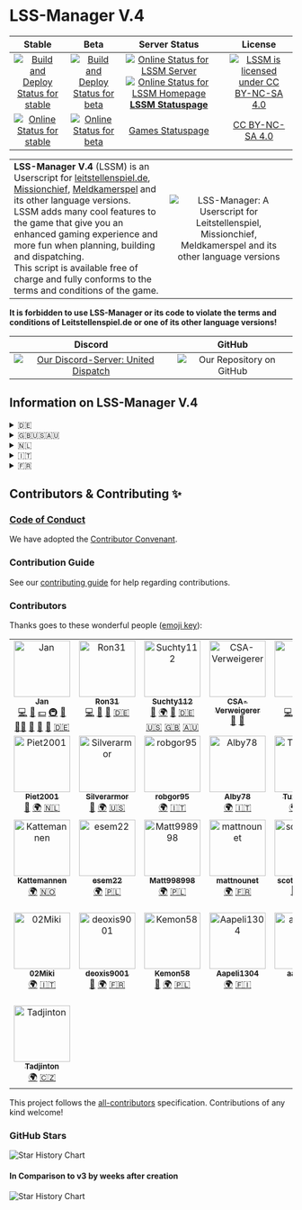 # LSS-Manager V.4

|                                                                                                                  **Stable**                                                                                                                   |                                                                                                               **Beta**                                                                                                                |                                                                                                                                                                  **Server Status**                                                                                                                                                                  |     |                                                             **License**                                                              |
|:---------------------------------------------------------------------------------------------------------------------------------------------------------------------------------------------------------------------------------------------:|:-------------------------------------------------------------------------------------------------------------------------------------------------------------------------------------------------------------------------------------:|:---------------------------------------------------------------------------------------------------------------------------------------------------------------------------------------------------------------------------------------------------------------------------------------------------------------------------------------------------:|:---:|:------------------------------------------------------------------------------------------------------------------------------------:|
| [![Build and Deploy Status for stable](https://github.com/LSS-Manager/LSSM-V.4/actions/workflows/build-deploy.yml/badge.svg?branch=master)](https://github.com/LSS-Manager/LSSM-V.4/actions/workflows/build-deploy.yml?query=branch%3Amaster) | [![Build and Deploy Status for beta](https://github.com/LSS-Manager/LSSM-V.4/actions/workflows/build-deploy.yml/badge.svg?branch=dev)](https://github.com/LSS-Manager/LSSM-V.4/actions/workflows/build-deploy.yml?query=branch%3Adev) | [![Online Status for LSSM Server](https://status.lss-manager.de/api/badge/33/status?style=flat&upLabel=online&downLabel=offline&label=Server)][Uptime] [![Online Status for LSSM Homepage](https://status.lss-manager.de/api/badge/69/status?style=flat&upLabel=online&downLabel=offline&label=Homepage)][Uptime]<br/>**[LSSM Statuspage][Uptime]** |     | [![LSSM is licensed under CC BY-NC-SA 4.0](https://mirrors.creativecommons.org/presskit/buttons/88x31/svg/by-nc-sa.eu.svg)][License] |
|                                               [![Online Status for stable](https://status.lss-manager.de/api/badge/71/status?style=flat&upLabel=online&downLabel=offline&label=stable)][Uptime]                                               |                                             [![Online Status for beta](https://status.lss-manager.de/api/badge/72/status?style=flat&upLabel=online&downLabel=offline&label=beta)][Uptime]                                             |                                                                                                                                        [Games Statuspage](https://status.lss-manager.de/status/missionchief)                                                                                                                                        |     |                                                      [CC BY-NC-SA 4.0][License]                                                      |

|                                                                                                                                                                                                                                                                                                                                                                                                                                                                                  |                                                                                                                                    |
|:---------------------------------------------------------------------------------------------------------------------------------------------------------------------------------------------------------------------------------------------------------------------------------------------------------------------------------------------------------------------------------------------------------------------------------------------------------------------------------|:----------------------------------------------------------------------------------------------------------------------------------:|
| **LSS-Manager V.4** (LSSM) is an Userscript for [leitstellenspiel.de](https://leitstellenspiel.de), [Missionchief](https://missionchief.com), [Meldkamerspel](https://meldkamerspel.com) and its other language versions.<br/>LSSM adds many cool features to the game that give you an enhanced gaming experience and more fun when planning, building and dispatching.<br/>This script is available free of charge and fully conforms to the terms and conditions of the game. | ![LSS-Manager: A Userscript for Leitstellenspiel, Missionchief, Meldkamerspel and its other language versions](./src/img/lssm.png) |

**It is forbidden to use LSS-Manager or its code to violate the terms and conditions of Leitstellenspiel.de or one of its other language versions!**

|                              Discord                              |                                                                    GitHub                                                                     |
|:-----------------------------------------------------------------:|:---------------------------------------------------------------------------------------------------------------------------------------------:|
| [![Our Discord-Server: United Dispatch][Discord Banner]][Discord] | ![Our Repository on GitHub](https://github-readme-stats.vercel.app/api/pin?username=LSS-Manager&repo=LSSM-V.4&theme=vue-dark&show_owner=true) |

## Information on LSS-Manager V.4

<details>
  <summary>🇩🇪</summary>
Der LSS-MANAGER V.4 ist eine Erweiterung für das Leitstellenspiel.de und dessen anderssprachige Versionen.

Mit dieser Erweiterung wird ein Appstore zum Spiel hinzugefügt, welcher das Installieren von Plugins ermöglicht. Dabei sind alle Funktionen modular aufgebaut - man kann bis auf den letzten Baustein bestimmen, was alles aktiviert werden soll. Der LSSM ist ein Community-Projekt und freut sich über alle, die sich an ihm beteiligen!

### Wiki
In unserem [Wiki](https://docs.lss-manager.de/de_DE/) findest du alles zur Installation, die FAQ und eine Erklärung aller Funktionen.

### Support Server

Klicke einfach auf das Banner unten um zu unserem Support Discord Server zu gelangen!

[![Unser Discord-Server: United Dispatch][Discord Banner]][Discord]

## Haftung / Sonstiges

Die Nutzung des Scripts geschieht auf eigene Gefahr. Wir haften nicht für eventuell auftretende Schäden oder ähnliches, die durch die Nutzung dieses Scripts entstanden sind. SHPlay GmbH ist in keinster Weise für den Inhalt des Scripts verantwortlich.
</details>

<details>
  <summary>🇬🇧🇺🇸🇦🇺</summary>
LSS-MANAGER V.4 is an extension for missionchief.co.uk, missionchief.com and missionchief-australia.com and its other language versions.

With this extension an appstore is added to the game, which allows the installation of plugins. All functions are modular - you can determine down to the last module what should be activated.

### Wiki
In our [Wiki](https://docs.lss-manager.de/) you can find everything about the installation, the FAQ and an explanation of all functions.

### Support Server

Just click on the banner below to get to our Support Discord Server!

[![Our Discord-Server: United Dispatch][Discord Banner]][Discord]

## Liability / Other

The use of the script is at your own risk. We are not liable for possible damages or similar, which are caused by the use of this script. SHPlay GmbH is in no way responsible for the content of the script.
</details>

<details>
  <summary>🇳🇱</summary>
De LSS-MANAGER V.4 is een uitbreiding voor de meldkamerspel.com en zijn andere taalversies.

Met deze uitbreiding wordt een appstore aan het spel toegevoegd, die de installatie van plugins mogelijk maakt. Alle functies zijn modulair - u kunt tot aan de laatste module bepalen wat er geactiveerd moet worden.

### Wiki
In onze [Wiki](https://docs.lss-manager.de/nl_NL/) vindt u alles over de installatie, de FAQ en een uitleg van alle functies.

### Ondersteunende server

Klik op de onderstaande banner om naar onze Support Discord Server te gaan!

[![Onze Discord-Server: United Dispatch][Discord Banner]][Discord]

## Aansprakelijkheid / Overig

Het gebruik van het script is op eigen risico. Wij zijn niet aansprakelijk voor eventuele schade of iets dergelijks, die wordt veroorzaakt door het gebruik van dit script. SHPlay GmbH is op geen enkele wijze verantwoordelijk voor de inhoud van het script.
</details>

<details>
  <summary>🇮🇹</summary>
LSS-MANAGER V.4 è un'estensione per operatore112.it e le sue altre versioni linguistiche.

Con questa estensione viene aggiunto un Appstore al gioco, che permette l'installazione di plugin. Tutte le funzioni sono modulari - è possibile determinare fino all'ultimo modulo cosa deve essere attivato.

### Wiki
Nel nostro [Wiki](https://docs.lss-manager.de/it_IT/) potete trovare tutto sull'installazione, le FAQ e una spiegazione di tutte le funzioni.

### Supporto Server

Basta cliccare sul banner qui sotto per accedere al Server Discord di Supporto!

[![Our Discord-Server: United Dispatch][Discord Banner]][Discord]

## Responsabilità / Altro

L'uso dello script è a proprio rischio. Non siamo responsabili per eventuali danni o simili, che sono causati dall'uso di questo script. Shplay Gmbh non è in alcun modo responsabile del contenuto dello script.
</details>

<details>
  <summary>🇫🇷</summary>
LSS-MANAGER V.4 est une extension pour le jeu operateur112.fr et ses versions en d'autres langues.

Avec cette extension, un Appstore est ajouté au jeu, qui permet d'installer des plugins. Toutes les fonctions sont modulaires - il est possible de déterminer jusqu'au dernier module ce qui doit être activé.

### Wiki
Dans notre [Wiki](https://docs.lss-manager.de/fr_FR/) tu trouveras tout sur l'installation, la FAQ et une explication de toutes les fonctions.

### Serveur de support

Clique simplement sur la bannière ci-dessous pour accéder à notre serveur de support Discord !

[![Our Discord-Server: United Dispatch][Discord Banner]][Discord]

## Responsabilité / Divers

L'utilisation de ce script se fait à vos propres risques. Nous ne sommes pas responsables des éventuels dégâts ou autres qui pourraient résulter de l'utilisation de ce script. SHPlay GmbH n'est en aucun cas responsable du contenu de ce script.
</details>

## Contributors & Contributing ✨

### [Code of Conduct](CODE_OF_CONDUCT.md)

We have adopted the [Contributor Convenant](https://www.contributor-covenant.org/).

### Contribution Guide

See our [contributing guide](https://docs.lss-manager.de/en_US/contributing.html) for help regarding contributions.

### Contributors

Thanks goes to these wonderful people ([emoji key](https://allcontributors.org/docs/en/emoji-key)):

<!-- ALL-CONTRIBUTORS-LIST:START - Do not remove or modify this section -->
<!-- prettier-ignore-start -->
<!-- markdownlint-disable -->
<table>
  <tbody>
    <tr>
      <td align="center" valign="top" width="14.28%"><a href="https://github.com/jxn-30"><img src="https://avatars1.githubusercontent.com/u/27238105?v=4?s=100" width="100px;" alt="Jan"/><br /><sub><b>Jan</b></sub></a><br /><a href="https://github.com/LSS-Manager/LSSM-V.4/commits?author=jxn-30" title="Code">💻</a> <a href="https://github.com/LSS-Manager/LSSM-V.4/commits?author=jxn-30" title="Documentation">📖</a> <a href="#financial-jxn-30" title="Financial">💵</a> <a href="#infra-jxn-30" title="Infrastructure (Hosting, Build-Tools, etc)">🚇</a> <a href="#maintenance-jxn-30" title="Maintenance">🚧</a> <a href="#mentoring-jxn-30" title="Mentoring">🧑‍🏫</a> <a href="#projectManagement-jxn-30" title="Project Management">📆</a> <a href="#question-jxn-30" title="Answering Questions">💬</a> <a href="https://github.com/LSS-Manager/LSSM-V.4/pulls?q=is%3Apr+reviewed-by%3Ajxn-30" title="Reviewed Pull Requests">👀</a> <a href="https://www.leitstellenspiel.de" title="Translations for Leitstellenspiel.de (de_DE)">🇩🇪</a></td>
      <td align="center" valign="top" width="14.28%"><a href="https://github.com/Ron31"><img src="https://avatars0.githubusercontent.com/u/30264441?v=4?s=100" width="100px;" alt="Ron31"/><br /><sub><b>Ron31</b></sub></a><br /><a href="https://github.com/LSS-Manager/LSSM-V.4/commits?author=Ron31" title="Code">💻</a> <a href="#question-Ron31" title="Answering Questions">💬</a> <a href="https://github.com/LSS-Manager/LSSM-V.4/pulls?q=is%3Apr+reviewed-by%3ARon31" title="Reviewed Pull Requests">👀</a> <a href="https://www.leitstellenspiel.de" title="Translations for Leitstellenspiel.de (de_DE)">🇩🇪</a></td>
      <td align="center" valign="top" width="14.28%"><a href="https://github.com/Suchty112"><img src="https://avatars0.githubusercontent.com/u/1109899?v=4?s=100" width="100px;" alt="Suchty112"/><br /><sub><b>Suchty112</b></sub></a><br /><a href="#question-Suchty112" title="Answering Questions">💬</a> <a href="#translation-Suchty112" title="Translation">🌍</a> <a href="https://github.com/LSS-Manager/LSSM-V.4/pulls?q=is%3Apr+reviewed-by%3ASuchty112" title="Reviewed Pull Requests">👀</a> <a href="https://www.leitstellenspiel.de" title="Translations for Leitstellenspiel.de (de_DE)">🇩🇪</a> <a href="https://www.missionchief.com" title="Translations for Missionschief.com (en_US)">🇺🇸</a> <a href="https://www.missionchief.co.uk" title="Translations for Missionchief.co.uk (en_GB)">🇬🇧</a> <a href="https://www.missionchief-australia.com" title="Translations for Missionchief-Australia.com (en_AU)">🇦🇺</a></td>
      <td align="center" valign="top" width="14.28%"><a href="https://github.com/CSA-Verweigerer"><img src="https://avatars3.githubusercontent.com/u/29802197?v=4?s=100" width="100px;" alt="CSA-Verweigerer"/><br /><sub><b>CSA-Verweigerer</b></sub></a><br /><a href="#ideas-CSA-Verweigerer" title="Ideas, Planning, & Feedback">🤔</a> <a href="#userTesting-CSA-Verweigerer" title="User Testing">📓</a></td>
      <td align="center" valign="top" width="14.28%"><a href="https://github.com/kdev"><img src="https://avatars3.githubusercontent.com/u/42553393?v=4?s=100" width="100px;" alt="kdev"/><br /><sub><b>kdev</b></sub></a><br /><a href="https://github.com/LSS-Manager/LSSM-V.4/commits?author=kdev" title="Code">💻</a> <a href="https://github.com/LSS-Manager/LSSM-V.4/commits?author=kdev" title="Documentation">📖</a> <a href="#infra-kdev" title="Infrastructure (Hosting, Build-Tools, etc)">🚇</a> <a href="https://github.com/LSS-Manager/LSSM-V.4/pulls?q=is%3Apr+reviewed-by%3Akdev" title="Reviewed Pull Requests">👀</a></td>
      <td align="center" valign="top" width="14.28%"><a href="https://github.com/Cr4zyc4k3"><img src="https://avatars.githubusercontent.com/u/69073372?v=4?s=100" width="100px;" alt="Cr4zyc4k3"/><br /><sub><b>Cr4zyc4k3</b></sub></a><br /><a href="https://github.com/LSS-Manager/LSSM-V.4/commits?author=Cr4zyc4k3" title="Code">💻</a> <a href="#infra-Cr4zyc4k3" title="Infrastructure (Hosting, Build-Tools, etc)">🚇</a> <a href="https://github.com/LSS-Manager/LSSM-V.4/pulls?q=is%3Apr+reviewed-by%3ACr4zyc4k3" title="Reviewed Pull Requests">👀</a></td>
      <td align="center" valign="top" width="14.28%"><a href="https://github.com/JRH-1997"><img src="https://avatars1.githubusercontent.com/u/65117490?v=4?s=100" width="100px;" alt="JRH-1997"/><br /><sub><b>JRH-1997</b></sub></a><br /><a href="https://github.com/LSS-Manager/LSSM-V.4/commits?author=JRH-1997" title="Documentation">📖</a> <a href="#translation-JRH-1997" title="Translation">🌍</a> <a href="https://www.meldkamerspel.com" title="Translations for Meldkamerspel.com (nl_NL)">🇳🇱</a> <a href="https://github.com/LSS-Manager/LSSM-V.4/commits?author=JRH-1997" title="Code">💻</a></td>
    </tr>
    <tr>
      <td align="center" valign="top" width="14.28%"><a href="https://github.com/Piet2001"><img src="https://avatars3.githubusercontent.com/u/54183168?v=4?s=100" width="100px;" alt="Piet2001"/><br /><sub><b>Piet2001</b></sub></a><br /><a href="https://github.com/LSS-Manager/LSSM-V.4/commits?author=Piet2001" title="Documentation">📖</a> <a href="#translation-Piet2001" title="Translation">🌍</a> <a href="https://www.meldkamerspel.com" title="Translations for Meldkamerspel.com (nl_NL)">🇳🇱</a></td>
      <td align="center" valign="top" width="14.28%"><a href="https://github.com/Silverarmor"><img src="https://avatars0.githubusercontent.com/u/23619946?v=4?s=100" width="100px;" alt="Silverarmor"/><br /><sub><b>Silverarmor</b></sub></a><br /><a href="https://github.com/LSS-Manager/LSSM-V.4/commits?author=Silverarmor" title="Documentation">📖</a> <a href="#translation-Silverarmor" title="Translation">🌍</a> <a href="https://www.missionchief.com" title="Translations for Missionschief.com (en_US)">🇺🇸</a></td>
      <td align="center" valign="top" width="14.28%"><a href="https://github.com/robgor95"><img src="https://avatars0.githubusercontent.com/u/73424454?v=4?s=100" width="100px;" alt="robgor95"/><br /><sub><b>robgor95</b></sub></a><br /><a href="#translation-robgor95" title="Translation">🌍</a> <a href="https://www.operatore112.it" title="Translations for Operatore112.it (it_IT)">🇮🇹</a></td>
      <td align="center" valign="top" width="14.28%"><a href="https://github.com/Alby78"><img src="https://avatars.githubusercontent.com/u/73402719?v=4?s=100" width="100px;" alt="Alby78"/><br /><sub><b>Alby78</b></sub></a><br /><a href="#translation-Alby78" title="Translation">🌍</a> <a href="https://www.operatore112.it" title="Translations for Operatore112.it (it_IT)">🇮🇹</a></td>
      <td align="center" valign="top" width="14.28%"><a href="https://github.com/TuzinhoCZ"><img src="https://avatars1.githubusercontent.com/u/73494217?v=4?s=100" width="100px;" alt="TuzinhoCZ"/><br /><sub><b>TuzinhoCZ</b></sub></a><br /><a href="#translation-TuzinhoCZ" title="Translation">🌍</a> <a href="https://www.operacni-stredisko.cz" title="Translations for Operacni-Stredisko.cz (cs_CZ)">🇨🇿</a></td>
      <td align="center" valign="top" width="14.28%"><a href="https://github.com/dennziil"><img src="https://avatars.githubusercontent.com/u/74602497?v=4?s=100" width="100px;" alt="dennziil"/><br /><sub><b>dennziil</b></sub></a><br /><a href="#translation-dennziil" title="Translation">🌍</a> <a href="https://www.larmcentralen-spelet.se" title="Translations for Larmcentralen-spelet.se (sv_SE)">🇸🇪</a></td>
      <td align="center" valign="top" width="14.28%"><a href="https://github.com/PoloSpain"><img src="https://avatars.githubusercontent.com/u/80695203?v=4?s=100" width="100px;" alt="PoloSpain"/><br /><sub><b>PoloSpain</b></sub></a><br /><a href="#translation-PoloSpain" title="Translation">🌍</a> <a href="https://www.centro-de-mando.es" title="Translations for Centro-de-Mando.es (es_ES)">🇪🇸</a></td>
    </tr>
    <tr>
      <td align="center" valign="top" width="14.28%"><a href="https://github.com/olekristian"><img src="https://avatars.githubusercontent.com/u/634668?v=4?s=100" width="100px;" alt="Kattemannen"/><br /><sub><b>Kattemannen</b></sub></a><br /><a href="#translation-olekristian" title="Translation">🌍</a> <a href="https://www.nodsentralspillet.com" title="Translations for Nodsentralspillet.com (nb_NO)">🇳🇴</a></td>
      <td align="center" valign="top" width="14.28%"><a href="https://github.com/esem22"><img src="https://avatars.githubusercontent.com/u/74822158?v=4?s=100" width="100px;" alt="esem22"/><br /><sub><b>esem22</b></sub></a><br /><a href="#translation-esem22" title="Translation">🌍</a> <a href="https://www.operatorratunkowy.pl" title="Translations for Operatorraunkowy.pl (pl_PL)">🇵🇱</a></td>
      <td align="center" valign="top" width="14.28%"><a href="https://github.com/Matt998998"><img src="https://avatars.githubusercontent.com/u/69791332?v=4?s=100" width="100px;" alt="Matt998998"/><br /><sub><b>Matt998998</b></sub></a><br /><a href="#translation-Matt998998" title="Translation">🌍</a> <a href="https://www.operatorratunkowy.pl" title="Translations for Operatorraunkowy.pl (pl_PL)">🇵🇱</a></td>
      <td align="center" valign="top" width="14.28%"><a href="https://github.com/mattnounet"><img src="https://avatars.githubusercontent.com/u/73546985?v=4?s=100" width="100px;" alt="mattnounet"/><br /><sub><b>mattnounet</b></sub></a><br /><a href="#translation-mattnounet" title="Translation">🌍</a> <a href="https://www.operateur112.fr" title="Translations for Operateur112.fr (fr_FR)">🇫🇷</a></td>
      <td align="center" valign="top" width="14.28%"><a href="https://github.com/scottyboii"><img src="https://avatars.githubusercontent.com/u/32883419?v=4?s=100" width="100px;" alt="scottybbooyy"/><br /><sub><b>scottybbooyy</b></sub></a><br /><a href="https://github.com/LSS-Manager/LSSM-V.4/commits?author=scottyboii" title="Documentation">📖</a> <a href="https://www.missionchief.co.uk" title="Translations for Missionchief.co.uk (en_GB)">🇬🇧</a></td>
      <td align="center" valign="top" width="14.28%"><a href="https://github.com/rikivideo9"><img src="https://avatars.githubusercontent.com/u/21045919?v=4?s=100" width="100px;" alt="Riccardo Tocchetto"/><br /><sub><b>Riccardo Tocchetto</b></sub></a><br /><a href="https://github.com/LSS-Manager/LSSM-V.4/commits?author=rikivideo9" title="Documentation">📖</a> <a href="#translation-rikivideo9" title="Translation">🌍</a> <a href="https://www.operatore112.it" title="Translations for Operatore112.it (it_IT)">🇮🇹</a></td>
      <td align="center" valign="top" width="14.28%"><a href="https://github.com/Gooochy"><img src="https://avatars.githubusercontent.com/u/85019809?v=4?s=100" width="100px;" alt="Gooochy"/><br /><sub><b>Gooochy</b></sub></a><br /><a href="#translation-Gooochy" title="Translation">🌍</a> <a href="https://www.missionchief.co.uk" title="Translations for Missionchief.co.uk (en_GB)">🇬🇧</a></td>
    </tr>
    <tr>
      <td align="center" valign="top" width="14.28%"><a href="https://github.com/02Miki"><img src="https://avatars.githubusercontent.com/u/35926600?v=4?s=100" width="100px;" alt="02Miki"/><br /><sub><b>02Miki</b></sub></a><br /><a href="#translation-02Miki" title="Translation">🌍</a> <a href="https://www.operatore112.it" title="Translations for Operatore112.it (it_IT)">🇮🇹</a></td>
      <td align="center" valign="top" width="14.28%"><a href="https://github.com/deoxis9001"><img src="https://avatars.githubusercontent.com/u/638243?v=4?s=100" width="100px;" alt="deoxis9001"/><br /><sub><b>deoxis9001</b></sub></a><br /><a href="https://github.com/LSS-Manager/LSSM-V.4/commits?author=deoxis9001" title="Documentation">📖</a> <a href="#translation-deoxis9001" title="Translation">🌍</a> <a href="https://www.operateur112.fr" title="Translations for Operateur112.fr (fr_FR)">🇫🇷</a></td>
      <td align="center" valign="top" width="14.28%"><a href="https://www.operatorratunkowy.pl/profile/304057"><img src="https://avatars.githubusercontent.com/u/31404125?v=4?s=100" width="100px;" alt="Kemon58"/><br /><sub><b>Kemon58</b></sub></a><br /><a href="https://github.com/LSS-Manager/LSSM-V.4/commits?author=Kemon22" title="Documentation">📖</a> <a href="#translation-Kemon22" title="Translation">🌍</a> <a href="https://www.operatorratunkowy.pl" title="Translations for Operatorraunkowy.pl (pl_PL)">🇵🇱</a></td>
      <td align="center" valign="top" width="14.28%"><a href="https://github.com/Aapeli1304"><img src="https://avatars.githubusercontent.com/u/102477892?v=4?s=100" width="100px;" alt="Aapeli1304"/><br /><sub><b>Aapeli1304</b></sub></a><br /><a href="#translation-Aapeli1304" title="Translation">🌍</a> <a href="https://www.hatakeskuspeli.com" title="Translations for Hätäkeskuspeli.com (fi_FI)">🇫🇮</a></td>
      <td align="center" valign="top" width="14.28%"><a href="https://www.aawebdev.co.uk/"><img src="https://avatars.githubusercontent.com/u/81488720?v=4?s=100" width="100px;" alt="aallen92"/><br /><sub><b>aallen92</b></sub></a><br /><a href="https://github.com/LSS-Manager/LSSM-V.4/commits?author=aallen92" title="Code">💻</a></td>
      <td align="center" valign="top" width="14.28%"><a href="https://github.com/Tobi-Continued"><img src="https://avatars.githubusercontent.com/u/142994500?v=4?s=100" width="100px;" alt="Tobi-Continued"/><br /><sub><b>Tobi-Continued</b></sub></a><br /><a href="#translation-Tobi-Continued" title="Translation">🌍</a> <a href="https://www.leitstellenspiel.de" title="Translations for Leitstellenspiel.de (de_DE)">🇩🇪</a></td>
      <td align="center" valign="top" width="14.28%"><a href="https://github.com/buffcode"><img src="https://avatars.githubusercontent.com/u/2863518?v=4?s=100" width="100px;" alt="buffcode"/><br /><sub><b>buffcode</b></sub></a><br /><a href="https://github.com/LSS-Manager/LSSM-V.4/commits?author=buffcode" title="Code">💻</a> <a href="https://github.com/LSS-Manager/LSSM-V.4/commits?author=buffcode" title="Documentation">📖</a> <a href="#translation-buffcode" title="Translation">🌍</a> <a href="https://www.leitstellenspiel.de" title="Translations for Leitstellenspiel.de (de_DE)">🇩🇪</a></td>
    </tr>
    <tr>
      <td align="center" valign="top" width="14.28%"><a href="https://github.com/Tadjinton"><img src="https://avatars.githubusercontent.com/u/176471391?v=4?s=100" width="100px;" alt="Tadjinton"/><br /><sub><b>Tadjinton</b></sub></a><br /><a href="#translation-Tadjinton" title="Translation">🌍</a> <a href="https://www.operacni-stredisko.cz" title="Translations for Operacni-Stredisko.cz (cs_CZ)">🇨🇿</a></td>
    </tr>
  </tbody>
</table>

<!-- markdownlint-restore -->
<!-- prettier-ignore-end -->

<!-- ALL-CONTRIBUTORS-LIST:END -->

This project follows the [all-contributors](https://github.com/all-contributors/all-contributors) specification. Contributions of any kind welcome!

### GitHub Stars
<picture>
  <source media="(prefers-color-scheme: dark)" srcset="https://api.star-history.com/svg?repos=LSS-Manager%2FLSSM-V.4&type=Date&theme=dark" />
  <source media="(prefers-color-scheme: light)" srcset="https://api.star-history.com/svg?repos=LSS-Manager%2FLSSM-V.4&type=Date" />
  <img alt="Star History Chart" src="https://api.star-history.com/svg?repos=LSS-Manager%2FLSSM-V.4&type=Date" />
</picture>

#### In Comparison to v3 by weeks after creation
<picture>
  <source media="(prefers-color-scheme: dark)" srcset="https://api.star-history.com/svg?repos=LSS-Manager%2FLSSM-V.4%2CLSS-Manager%2Flss-manager-v3&type=Timeline&theme=dark" />
  <source media="(prefers-color-scheme: light)" srcset="https://api.star-history.com/svg?repos=LSS-Manager%2FLSSM-V.4%2CLSS-Manager%2Flss-manager-v3&type=Timeline" />
  <img alt="Star History Chart" src="https://api.star-history.com/svg?repos=LSS-Manager%2FLSSM-V.4%2CLSS-Manager%2Flss-manager-v3&type=Timeline" />
</picture>

[License]: http://creativecommons.org/licenses/by-nc-sa/4.0/
[Discord Banner]: https://discord.com/api/guilds/254167535446917120/embed.png?style=banner1
[Discord]: https://discord.gg/RcTNjpB
[Uptime]: https://status.lss-manager.de
